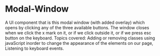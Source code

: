# Modal-Window
A UI component that is this modal window (with added overlay) which opens by clicking any of the three available buttons. The window closes when we click the x mark on it, or if we click outside it, or if we press esc button on the keyboard.
Topics covered: Adding or removing classes using javaScript inorder to change the appearance of the elements on our page, Listening to keyboard events.
